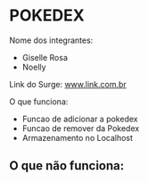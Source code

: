 # POKEDEX

Nome dos integrantes: 
- Giselle Rosa
- Noelly

Link do Surge: www.link.com.br

O que funciona:
- Funcao de adicionar a pokedex 
- Funcao de remover da Pokedex
- Armazenamento no Localhost

O que não funciona: 
- 